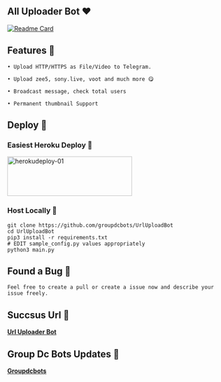 ## All Uploader Bot ❤️

[![Readme Card](https://github-readme-stats.vercel.app/api/pin/?username=groupdcbots&repo=UrlUploadBot&theme=tokyonight)](https://github.com/groupdcbots/UrlUploadBot&bg_color=#24292F)

## Features 🦠

```
• Upload HTTP/HTTPS as File/Video to Telegram.

• Upload zee5, sony.live, voot and much more 😋

• Broadcast message, check total users

• Permanent thumbnail Support
```

## Deploy 🚀

### Easiest Heroku Deploy 🤭

<p align="">
    <a href="https://heroku.com/deploy?template=https://github.com/Rajudit/UrlUploadBot">
    <img src="https://github.com/nikhileashy/justfor_testing/blob/main/herokudeploy-01-cropped.svg" alt="herokudeploy-01" border="0" height="90" width="285"></a>
</p>

### Host Locally 🤕

```shell
git clone https://github.com/groupdcbots/UrlUploadBot
cd UrlUploadBot
pip3 install -r requirements.txt
# EDIT sample_config.py values appropriately
python3 main.py
```
## Found a Bug 🐛

```Feel free to create a pull or create a issue now and describe your issue freely.```

## Succsus Url 🤖
   **[Url Uploader Bot](https://t.me/groupdcbots)**

## Group Dc Bots Updates 🦄
   **[Groupdcbots](https://t.me/groupdcbots)**
